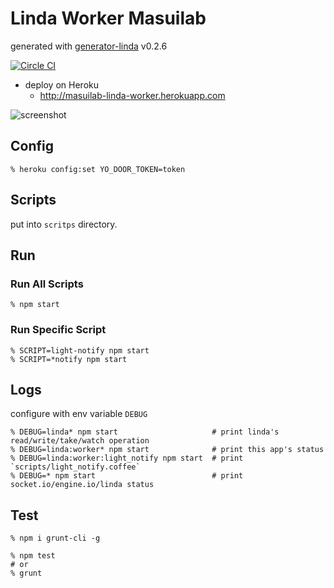 # Linda Worker Masuilab

generated with [generator-linda](https://npmjs.org/package/generator-linda) v0.2.6

[![Circle CI](https://circleci.com/gh/masuilab/linda-worker.svg?style=svg)](https://circleci.com/gh/masuilab/linda-worker)

- deploy on Heroku
  - http://masuilab-linda-worker.herokuapp.com


![screenshot](http://shokai.org/archive/file/f0b5abc276612c61f427b249a035ebfb.png)

## Config

    % heroku config:set YO_DOOR_TOKEN=token


## Scripts

put into `scritps` directory.


## Run

### Run All Scripts

    % npm start

### Run Specific Script

    % SCRIPT=light-notify npm start
    % SCRIPT=*notify npm start


## Logs

configure with env variable `DEBUG`

    % DEBUG=linda* npm start                     # print linda's read/write/take/watch operation
    % DEBUG=linda:worker* npm start              # print this app's status
    % DEBUG=linda:worker:light_notify npm start  # print `scripts/light_notify.coffee`
    % DEBUG=* npm start                          # print socket.io/engine.io/linda status


## Test

    % npm i grunt-cli -g

    % npm test
    # or
    % grunt